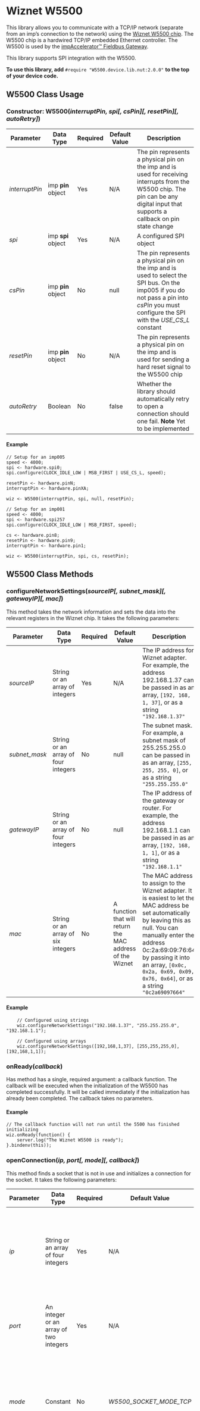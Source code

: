 # Wiznet W5500

This library allows you to communicate with a TCP/IP network (separate from an imp’s connection to the network) using the [Wiznet W5500 chip](http://wizwiki.net/wiki/lib/exe/fetch.php?media=products:w5500:w5500_ds_v106e_141230.pdf). The W5500 chip is a hardwired TCP/IP embedded Ethernet controller. The W5500 is used by the [impAccelerator&trade; Fieldbus Gateway](https://electricimp.com/docs/hardware/resources/reference-designs/fieldbusgateway/).

This library supports SPI integration with the W5500.

**To use this library, add** `#require "W5500.device.lib.nut:2.0.0"` **to the top of your device code.**

## W5500 Class Usage

### Constructor: W5500(*interruptPin, spi[, csPin][, resetPin][, autoRetry]*)

| Parameter | Data Type | Required | Default Value | Description |
| --- | --- | --- | --- | --- |
| *interruptPin* |imp **pin** object|Yes|N/A|The pin represents a physical pin on the imp and is used for receiving interrupts from the W5500 chip. The pin can be any digital input that supports a callback on pin state change |
| *spi* | imp **spi** object | Yes | N/A | A configured SPI object |
| *csPin* | imp **pin** object | No | null | The pin represents a physical pin on the imp and is used to select the SPI bus. On the imp005 if you do not pass a pin into *csPin* you must configure the SPI with the *USE_CS_L* constant |
| *resetPin* | imp **pin** object | No | N/A| The pin represents a physical pin on the imp and is used for sending a hard reset signal to the W5500 chip |
| *autoRetry* | Boolean | No | false | Whether the library should automatically retry to open a connection should one fail. **Note** Yet to be implemented |

#### Example

```squirrel
// Setup for an imp005
speed <- 4000;
spi <- hardware.spi0;
spi.configure(CLOCK_IDLE_LOW | MSB_FIRST | USE_CS_L, speed);

resetPin <- hardware.pinN;
interruptPin <- hardware.pinXA;

wiz <- W5500(interruptPin, spi, null, resetPin);
```

```squirrel
// Setup for an imp001
speed <- 4000;
spi <- hardware.spi257
spi.configure(CLOCK_IDLE_LOW | MSB_FIRST, speed);

cs <- hardware.pin8;
resetPin <- hardware.pin9;
interruptPin <- hardware.pin1;

wiz <- W5500(interruptPin, spi, cs, resetPin);
```

## W5500 Class Methods

### configureNetworkSettings(*sourceIP[, subnet_mask][, gatewayIP][, mac]*)

This method takes the network information and sets the data into the relevant registers in the Wiznet chip. It takes the following parameters:

| Parameter | Data Type | Required | Default Value | Description |
| --- | --- | --- | --- | --- |
| *sourceIP* | String or an array of integers | Yes | N/A | The IP address for Wiznet adapter. For example, the address 192.168.1.37 can be passed in as an array, `[192, 168, 1, 37]`, or as a string `"192.168.1.37"` |
| *subnet_mask* | String or an array of four integers | No | null | The subnet mask. For example, a subnet mask of 255.255.255.0 can be passed in as an array, `[255, 255, 255, 0]`, or as a string `"255.255.255.0"` |
| *gatewayIP* | String or an array of four integers | No  | null | The IP address of the gateway or router. For example, the address 192.168.1.1 can be passed in as an array, `[192, 168, 1, 1]`, or as a string `"192.168.1.1"` |
| *mac* | String or an array of six integers | No | A function that will return the MAC address of the Wiznet | The MAC address to assign to the Wiznet adapter. It is easiest to let the MAC address be set automatically by leaving this as null. You can manually enter the address 0c:2a:69:09:76:64 by passing it into an array, `[0x0c, 0x2a, 0x69, 0x09, 0x76, 0x64]`, or as a string `"0c2a69097664"` |

#### Example

```squirrel
    // Configured using strings
    wiz.configureNetworkSettings("192.168.1.37", "255.255.255.0", "192.168.1.1");
```

```squirrel
    // Configured using arrays
    wiz.configureNetworkSettings([192,168,1,37], [255,255,255,0], [192,168,1,1]);
```

### onReady(*callback*)

Has method has a single, required argument: a callback function. The callback will be executed when the initialization of the W5500 has completed successfully. It will be called immediately if the initialization has already been completed. The callback takes no parameters.

#### Example

```squirrel
// The callback function will not run until the 5500 has finished initializing
wiz.onReady(function() {
    server.log("The Wiznet W5500 is ready");
}.bindenv(this));
```

### openConnection(*ip, port[, mode][, callback]*)

This method finds a socket that is not in use and initializes a connection for the socket. It takes the following parameters:

| Parameter | Data Type | Required | Default Value | Description |
| --- | --- | --- | --- | --- |
| *ip* | String or an array of four integers | Yes | N/A | The destination IP address. For example, the address 192.168.1.37 can be passed in as an array, `[192, 168, 1, 37]`, or as a string `"192.168.1.37"` |
| *port* | An integer or an array of two integers | Yes | N/A | The destination port. For port 4242, pass in an array, `[0x10, 0x92]`, or an integer `4242` |
| *mode* | Constant | No | *W5500_SOCKET_MODE_TCP* | The mode of communication to be used by the socket. The list of available options is listed in the table below. Currently only TCP is supported |
| *callback* | Function | No | null | A callback function that is passed an error message or the opened connection. The callback’s parameters are listed below |

| Communication Mode | Value |
| --- | --- |
| *W5500_SOCKET_MODE_TCP* | 0x01 |
| *W5500_SOCKET_MODE_UDP* | 0x02 |

| Callback Parameter | Data Type | Description |
| --- | --- | --- |
| *error* | String | An error message if there was a problem, or null if successful |
| *connection* | A W5500.Connection object | An instantiated object representing the open socket connection |

#### Example

```squirrel
// Using a string and a integer
local destIp = "192.168.1.42";
local destPort = 4242;
wiz.openConnection(destIp, destPort, function(error, connection) {
   if (error) {
       server.error(error);
   } else {
       // Work with connection
   }
}.bindenv(this));
```

```squirrel
// Using arrays
local destIp = [192, 168, 1, 42];
local destPort = [0x10, 0x92];
wiz.openConnection(destIp, destPort, function(error, connection) {
   if (error) {
       server.error(error);
   } else {
       // Work with connection
   }
}.bindenv(this));

```

### listen(*port, callback*)

This method function finds a socket that is not in use and sets up a TCP server. It has the following parameters:

| Parameter | Data Type | Required | Default Value | Description |
| --- | --- | --- | --- | --- |
| *port* | An integer | Yes | N/A | The port to listen on for connections |
| *callback* | Function | Yes | N/A | A callback function that is passed an error message, or the established remote connection is established. The table below lists its parameters |

| Callback Parameter | Data Type | Description |
| --- | --- | --- |
| *error* | String | An error message if there was a problem, or null if successful |
| *connection* | A W5500.Connection object | An instantiated object representing the open socket connection |

#### Example

```squirrel
local port = 80;
wiz.listen(port, function(error, connection) {
    if (error) {
        server.error(error);
    } else {
        local ip = connection.getIP();
        local port = connection.getPort();
        server.log(format("Connection established from %d.%d.%d.%d:%d", ip[0], ip[1], ip[2], ip[3], port));
    }
}.bindenv(this))
```

### reset(*[softReset]*)

This method causes the Wiznet chip to undergo a reset. It is recommended that your use hardware resets (the default behaviour) and to wait for the *onReady()* callback to be triggered before proceeding after a reset.

The single parameter, *softReset*, is a Boolean value: pass `true` to trigger a soft reset, or `false` (the default) for a hard reset.

#### Example

```squirrel
// Perform a hardware reset
wiz.reset();
wiz.onReady(function() {
    // Reset complete, so configure the Wiznet 5500 here
}.bindenv(this));
```
```squirrel
// A software reset
wiz.reset(true);
wiz.onReady(function() {
    // Reset complete, so configure the Wiznet 5500 here
}.bindenv(this));
```

### setNumberOfAvailableSockets(*numSockets*)

This method configures the Wiznet 5500’s buffer memory allocation by dividing the available memory between the number of required sockets evenly. If you need a greater buffer per socket, allocate fewer sockets. The default behaviour is to allocate eight sockets.

#### Example

```squirrel
wiz.setNumberOfAvailableSockets(2);
```

### isPhysicallyConnected()

This method returns `true` if the W5500 detects an Ethernet cable is plugged into the socket to which the chip is connected.

#### Example
```squirrel
server.log(format("Cable %s connected.", wiz.isPhysicallyConnected() ? "is" : "is not"));
```

### forceCloseAllSockets()

This method closes all sockets by sending a disconnect request followed by a close request.

#### Example

```squirrel
wiz.forceCloseAllSockets();
```

### getNumSocketsFree()

This method returns the number of sockets that are still available for use. The number is returned as an integer.

#### Example

```squirrel
if (wiz.getNumSocketsFree() == 0)  server.error("Wiznet is busy.");
```

## W5500.Connection Class Usage

This connection class is used to perform all actions using the connection. This includes initializing and ending a connection to a socket, as well as using the connection for transmission and reception of data packets.

You do no instantiate W5500.Connection objects yourself &mdash; they will be generated for you by the methods detailed above.

## W5500.Connection Class Methods

### open(*[callback]*)

This method opens a socket then sets up the connection. It is called as part of *openConnection()* and should not be called directly.

### close(*[callback]*)

This method closes the connection on a socket then fires the supplied callback on completion of all stages of disconnection. This callback takes no parameters.

#### Example

```squirrel
connection.close(function(){
    server.log("Connection closed");
}.bindenv(this));
```

### getSocket()

This method returns the ID of the socket.

#### Example

```squirrel
server.log("This connection is using socket " + connection.getSocket());
```

### isEstablished()

This method returns a Boolean: `true` if a connection is established, otherwise `false`.

#### Example

```squirrel
server.log(connection.isEstablished() ? "established" : "not established");
```

### onReceive(*[callback]*)

This method triggers the supplied callback function when data is received. The callback takes the following parameters:

| Parameter | Data Type | Description|
| --- | --- | --- |
| *error* | String | An error message if there was a problem, or `null` if it was successful |
| *data* | Blob | The data that was received |

#### Example

```squirrel
connection.onReceive(function(error, data) {
    if (error) {
        server.error(error);
    } else {
        server.log("Received data: " + data);
    }
}.bindenv(this));
```

### onDisconnect(*[callback]*)

This method triggers the supplied callback function when a disconnection takes place. The callback takes a single parameter of its own: *error*, which will be a string if an error occurred, or `null`.

#### Example

```squirrel
connection.onDisconnect(function(error) {
    if (error) server.error(error);
    server.log("Disconnected");
}.bindenv(this));
```

### onClose(*[callback]*)

This method triggers the supplied callback function when the connection is fully closed and removed from the system. The callback takes no parameters.

#### Example

```squirrel
connection.onClose(function() {
    server.log("Connection closed");
}.bindenv(this));
```

### transmit(*transmitData[, callback]*)

This method is called within a connection to transmit the data through the socket.

| Parameter | Data Type | Required | Default Value | Description |
| --- | --- | --- | --- | --- |
| *transmitData* | Blob or string | Yes | N/A | The data to be transmitted |
| *callback* | Function | No | null | The callback is called in the event of data being successfully sent or in the event of a timeout. It has a single parameter into which is passed an error message if there was a problem or `null` if transmission was successful |

#### Example

```squirrel
local data = "Hello, world.";
connection.transmit(data, function(error) {
    if (error) {
        server.error(error);
    } else {
        server.log("Data sent successfully");
    }
}.bindenv(this));
```

### receive(*[callback]*)

This method is an alternative to *onReceive()* and which will temporarily override *onReceive()*. It receives the next available data packet on the connection. If a callback is supplied, it should take the following two parameters:

| Parameter | Data Type | Description |
| --- | --- | --- |
| *error* | String | An error message if there was a problem or `null` if it was successful |
| *data* | Blob | The data that was received |

#### Example

```squirrel
connection.receive(function(error, data) {
    if (error) {
        server.error(error);
    } else {
        server.log("Received data: " + data);
    }
}.bindenv(this));
```

## W5500.Driver Class

The W5500.Driver class is responsible for a number of low-levels operations, including opening and closing sockets, setting memory, getting memory, and setting and getting socket modes. The W5500 and W5500.Connection classes make use of this class.

## License

The Wiznet code is licensed under the [MIT License](./LICENSE).
